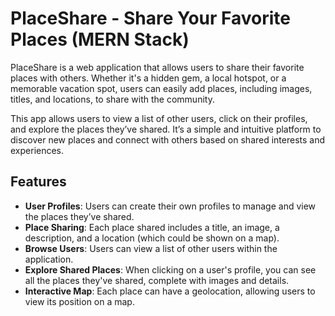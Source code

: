 # PlaceShare - Share Your Favorite Places (MERN Stack)

PlaceShare is a web application that allows users to share their favorite places with others. Whether it's a hidden gem, a local hotspot, or a memorable vacation spot, users can easily add places, including images, titles, and locations, to share with the community. 

This app allows users to view a list of other users, click on their profiles, and explore the places they’ve shared. It’s a simple and intuitive platform to discover new places and connect with others based on shared interests and experiences.

## Features
- **User Profiles**: Users can create their own profiles to manage and view the places they’ve shared.
- **Place Sharing**: Each place shared includes a title, an image, a description, and a location (which could be shown on a map).
- **Browse Users**: Users can view a list of other users within the application.
- **Explore Shared Places**: When clicking on a user's profile, you can see all the places they've shared, complete with images and details.
- **Interactive Map**: Each place can have a geolocation, allowing users to view its position on a map.
